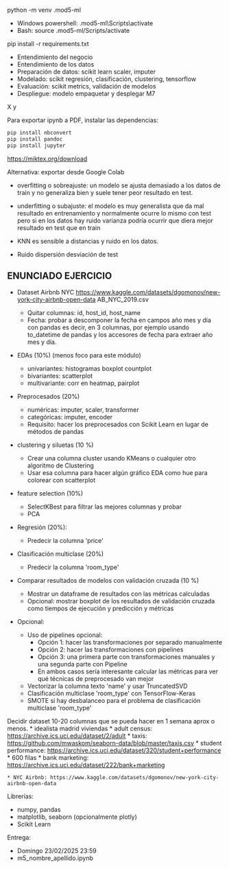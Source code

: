 python -m venv .mod5-ml

* Windows powershell: .mod5-ml\Scripts\activate
* Bash: source .mod5-ml/Scripts/activate

pip install -r requirements.txt



* Entendimiento del negocio
* Entendimiento de los datos
* Preparación de datos: scikit learn scaler, imputer
* Modelado: scikit regresión, clasificación, clustering, tensorflow
* Evaluación: scikit metrics, validación de modelos
* Despliegue: modelo empaquetar y desplegar M7

X
y 

Para exportar ipynb a PDF, instalar las dependencias:

```bash
pip install nbconvert
pip install pandoc
pip install jupyter
```

https://miktex.org/download

Alternativa: exportar desde Google Colab


* overfitting o sobreajuste: un modelo se ajusta demasiado a los datos de train y no generaliza bien y suele tener peor resultado en test.
* underfitting o subajuste: el modelo es muy generalista que da mal resultado en entrenamiento y normalmente ocurre lo mismo con test pero si en los datos hay ruido varianza podría ocurrir que diera mejor resultado en test que en train

* KNN es sensible a distancias y ruido en los datos.
* Ruido dispersión desviación de test


## ENUNCIADO EJERCICIO

* Dataset Airbnb NYC https://www.kaggle.com/datasets/dgomonov/new-york-city-airbnb-open-data AB_NYC_2019.csv
    * Quitar columnas: id, host_id, host_name
    * Fecha: probar a descomponer la fecha en campos año mes y día con pandas es decir, en 3 columnas, por ejemplo usando to_datetime de pandas y los accesores de fecha para extraer año mes y día.

* EDAs (10%) (menos foco para este módulo)
    * univariantes: histogramas boxplot countplot
    * bivariantes: scatterplot
    * multivariante: corr en heatmap, pairplot
* Preprocesados (20%)
    * numéricas: imputer, scaler, transformer
    * categóricas: imputer, encoder
    * Requisito: hacer los preprocesados con Scikit Learn en lugar de métodos de pandas
* clustering y siluetas (10 %)
    * Crear una columna cluster usando KMeans o cualquier otro algoritmo de Clustering
    * Usar esa columna para hacer algún gráfico EDA como hue para colorear con scatterplot
* feature selection (10%)
    * SelectKBest para filtrar las mejores columnas y probar
    * PCA 
* Regresión (20%):
    * Predecir la columna 'price'
* Clasificación multiclase (20%)
    * Predecir la columna 'room_type'
* Comparar resultados de modelos con validación cruzada (10 %)
    * Mostrar un dataframe de resultados con las métricas calculadas
    * Opcional: mostrar boxplot de los resultados de validación cruzada como tiempos de ejecución y predicción y métricas

* Opcional:
    * Uso de pipelines opcional:
        * Opción 1: hacer las transformaciones por separado manualmente
        * Opción 2: hacer las transformaciones con pipelines
        * Opción 3: una primera parte con transformaciones manuales y una segunda parte con Pipeline
        * En ambos casos sería interesante calcular las métricas para ver qué técnicas de preprocesado van mejor
    * Vectorizar la columna texto 'name' y usar TruncatedSVD
    * Clasificación multiclase 'room_type' con TensorFlow-Keras
    * SMOTE si hay desbalanceo para el problema de clasificación multiclase 'room_type'


Decidir dataset 10-20 columnas que se pueda hacer en 1 semana aprox o menos.
    * idealista madrid viviendas
    * adult census: https://archive.ics.uci.edu/dataset/2/adult
    * taxis: https://github.com/mwaskom/seaborn-data/blob/master/taxis.csv
    * student performance: https://archive.ics.uci.edu/dataset/320/student+performance
        * 600 filas
    * bank marketing: https://archive.ics.uci.edu/dataset/222/bank+marketing

    * NYC Airbnb: https://www.kaggle.com/datasets/dgomonov/new-york-city-airbnb-open-data
  


Librerías:

* numpy, pandas
* matplotlib, seaborn (opcionalmente plotly)
* Scikit Learn

Entrega:

* Domingo 23/02/2025 23:59
* m5_nombre_apellido.ipynb

